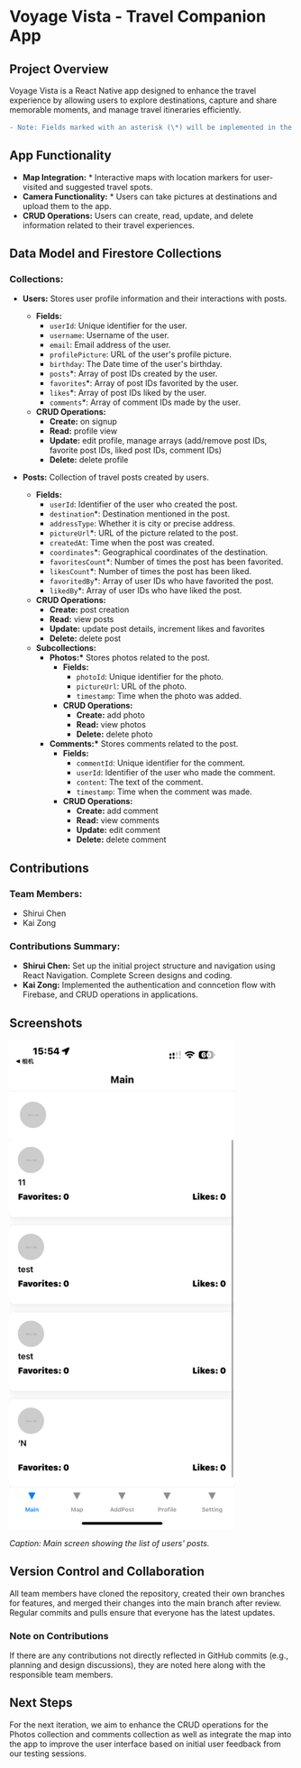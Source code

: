 # Voyage Vista - Travel Companion App

## Project Overview

Voyage Vista is a React Native app designed to enhance the travel experience by allowing users to explore destinations, capture and share memorable moments, and manage travel itineraries efficiently.
```diff
- Note: Fields marked with an asterisk (\*) will be implemented in the next iteration.
```
## App Functionality

- **Map Integration:** \* Interactive maps with location markers for user-visited and suggested travel spots.
- **Camera Functionality:** \* Users can take pictures at destinations and upload them to the app.
- **CRUD Operations:** Users can create, read, update, and delete information related to their travel experiences.

## Data Model and Firestore Collections

### Collections:

- **Users:** Stores user profile information and their interactions with posts.

  - **Fields:**
    - `userId`: Unique identifier for the user.
    - `username`: Username of the user.
    - `email`: Email address of the user.
    - `profilePicture`: URL of the user's profile picture.
    - `birthday`: The Date time of the user's birthday.
    - `posts`\*: Array of post IDs created by the user.
    - `favorites`\*: Array of post IDs favorited by the user.
    - `likes`\*: Array of post IDs liked by the user.
    - `comments`\*: Array of comment IDs made by the user.
  - **CRUD Operations:**
    - **Create:** on signup
    - **Read:** profile view
    - **Update:** edit profile, manage arrays (add/remove post IDs, favorite post IDs, liked post IDs, comment IDs)
    - **Delete:** delete profile

- **Posts:** Collection of travel posts created by users.
  - **Fields:**
    - `userId`: Identifier of the user who created the post.
    - `destination`\*: Destination mentioned in the post.
    - `addressType`: Whether it is city or precise address.
    - `pictureUrl`\*: URL of the picture related to the post.
    - `createdAt`: Time when the post was created.
    - `coordinates`\*: Geographical coordinates of the destination.
    - `favoritesCount`\*: Number of times the post has been favorited.
    - `likesCount`\*: Number of times the post has been liked.
    - `favoritedBy`\*: Array of user IDs who have favorited the post.
    - `likedBy`\*: Array of user IDs who have liked the post.
  - **CRUD Operations:**
    - **Create:** post creation
    - **Read:** view posts
    - **Update:** update post details, increment likes and favorites
    - **Delete:** delete post
  - **Subcollections:**
    - **Photos:\*** Stores photos related to the post.
      - **Fields:**
        - `photoId`: Unique identifier for the photo.
        - `pictureUrl`: URL of the photo.
        - `timestamp`: Time when the photo was added.
      - **CRUD Operations:**
        - **Create:** add photo
        - **Read:** view photos
        - **Delete:** delete photo
    - **Comments:\*** Stores comments related to the post.
      - **Fields:**
        - `commentId`: Unique identifier for the comment.
        - `userId`: Identifier of the user who made the comment.
        - `content`: The text of the comment.
        - `timestamp`: Time when the comment was made.
      - **CRUD Operations:**
        - **Create:** add comment
        - **Read:** view comments
        - **Update:** edit comment
        - **Delete:** delete comment

## Contributions

### Team Members:

- Shirui Chen
- Kai Zong

### Contributions Summary:

- **Shirui Chen:** Set up the initial project structure and navigation using React Navigation. Complete Screen designs and coding.
- **Kai Zong:** Implemented the authentication and conncetion flow with Firebase, and CRUD operations in applications.

## Screenshots

<img src="./Voyage-Vista//res/main_screen_screenshot.PNG" alt="Main Screen" width="400" />

_Caption: Main screen showing the list of users' posts._

## Version Control and Collaboration

All team members have cloned the repository, created their own branches for features, and merged their changes into the main branch after review. Regular commits and pulls ensure that everyone has the latest updates.

### Note on Contributions

If there are any contributions not directly reflected in GitHub commits (e.g., planning and design discussions), they are noted here along with the responsible team members.

## Next Steps

For the next iteration, we aim to enhance the CRUD operations for the Photos collection and comments collection as well as integrate the map into the app to improve the user interface based on initial user feedback from our testing sessions.
